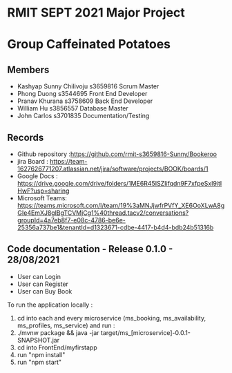 # RMIT SEPT 2021 Major Project

# Group Caffeinated Potatoes

## Members
* Kashyap Sunny Chilivoju   s3659816   Scrum Master  
* Phong Duong               s3544695   Front End Developer 
* Pranav Khurana            s3758609   Back End Developer  
* William Hu                s3856557   Database Master  
* John Carlos               s3701835   Documentation/Testing  

## Records

* Github repository :https://github.com/rmit-s3659816-Sunny/Bookeroo  
* jira Board : https://team-1627626771207.atlassian.net/jira/software/projects/BOOK/boards/1  
* Google Docs : https://drive.google.com/drive/folders/1ME6R45ISZIifqdn9F7xfpeSxI9itIHwF?usp=sharing  
* Microsoft Teams: https://teams.microsoft.com/l/team/19%3aMNJjwfrPVfY_XE6OoXLwA8gGIe4EmXJ8glBgTCVMjCg1%40thread.tacv2/conversations?groupId=4a7eb8f7-e08c-4786-be6e-25356a737be1&tenantId=d1323671-cdbe-4417-b4d4-bdb24b51316b  

	
## Code documentation - Release 0.1.0 - 28/08/2021
* User can Login
* User can Register
* User can Buy Book
  

To run the application locally : 
1) cd into each and every microservice (ms_booking, ms_availability, ms_profiles, ms_service) and run :
2) ./mvnw package && java -jar target/ms_[microservice]-0.0.1-SNAPSHOT.jar
3) cd into FrontEnd/myfirstapp
4) run "npm install"
5) run "npm start"



